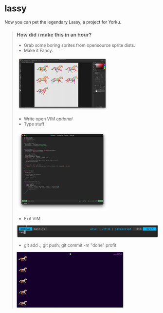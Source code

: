 # lassy
Now you can pet the legendary Lassy, a project for Yorku.

> ### How did i make this in an hour?
> - Grab some boring sprites from opensource sprite dists.
> - Make it Fancy.
> <img src="https://raw.githubusercontent.com/Aayush9029/lassy/gh-pages/readme/editing.png" width="300px"/>
>
> - Write open VIM *optional*
> - Type stuff
> <img src="https://raw.githubusercontent.com/Aayush9029/lassy/gh-pages/readme/vim.png" width="300px"/>
>
> - Exit VIM
> <img src="https://raw.githubusercontent.com/Aayush9029/lassy/gh-pages/readme/exitvim.png"/>
>
> - git add .; git push; git commit -m "done"
> profit
> <img src="https://raw.githubusercontent.com/Aayush9029/lassy/gh-pages/readme/gif_demo.gif" width="350px">
